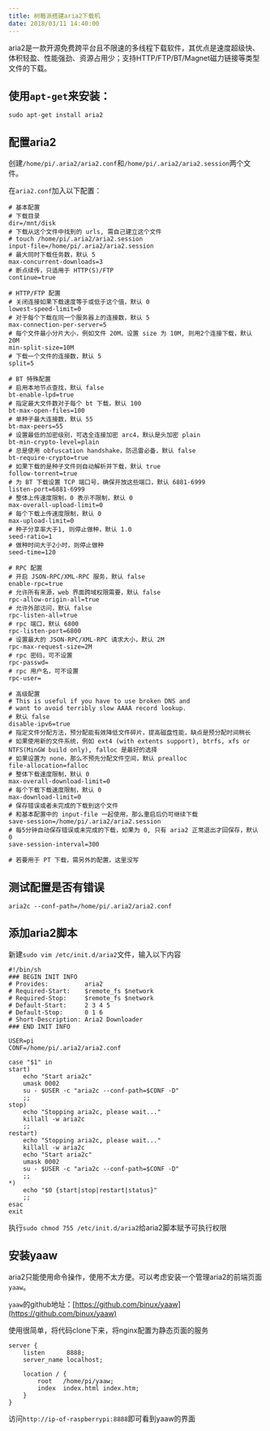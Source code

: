 ```yaml
---
title: 树莓派搭建aria2下载机
date: 2018/03/11 14:40:00
---
```


aria2是一款开源免费跨平台且不限速的多线程下载软件，其优点是速度超级快、体积轻盈、性能强劲、资源占用少；支持HTTP/FTP/BT/Magnet磁力链接等类型文件的下载。

## 使用`apt-get`来安装：

```
sudo apt-get install aria2
```

## 配置aria2

创建`/home/pi/.aria2/aria2.conf`和`/home/pi/.aria2/aria2.session`两个文件。

在`aria2.conf`加入以下配置：

```
# 基本配置
# 下载目录
dir=/mnt/disk
# 下载从这个文件中找到的 urls, 需自己建立这个文件
# touch /home/pi/.aria2/aria2.session
input-file=/home/pi/.aria2/aria2.session
# 最大同时下载任务数，默认 5
max-concurrent-downloads=3
# 断点续传，只适用于 HTTP(S)/FTP
continue=true

# HTTP/FTP 配置
# 关闭连接如果下载速度等于或低于这个值，默认 0
lowest-speed-limit=0
# 对于每个下载在同一个服务器上的连接数，默认 5
max-connection-per-server=5
# 每个文件最小分片大小，例如文件 20M，设置 size 为 10M, 则用2个连接下载，默认 20M
min-split-size=10M
# 下载一个文件的连接数，默认 5
split=5

# BT 特殊配置
# 启用本地节点查找，默认 false
bt-enable-lpd=true
# 指定最大文件数对于每个 bt 下载，默认 100
bt-max-open-files=100
# 单种子最大连接数，默认 55
bt-max-peers=55
# 设置最低的加密级别，可选全连接加密 arc4，默认是头加密 plain
bt-min-crypto-level=plain
# 总是使用 obfuscation handshake，防迅雷必备，默认 false
bt-require-crypto=true
# 如果下载的是种子文件则自动解析并下载，默认 true
follow-torrent=true
# 为 BT 下载设置 TCP 端口号，确保开放这些端口，默认 6881-6999
listen-port=6881-6999
# 整体上传速度限制，0 表示不限制，默认 0
max-overall-upload-limit=0
# 每个下载上传速度限制，默认 0
max-upload-limit=0
# 种子分享率大于1, 则停止做种，默认 1.0
seed-ratio=1
# 做种时间大于2小时，则停止做种
seed-time=120

# RPC 配置
# 开启 JSON-RPC/XML-RPC 服务，默认 false
enable-rpc=true
# 允许所有来源，web 界面跨域权限需要，默认 false
rpc-allow-origin-all=true
# 允许外部访问，默认 false
rpc-listen-all=true
# rpc 端口，默认 6800
rpc-listen-port=6800
# 设置最大的 JSON-RPC/XML-RPC 请求大小，默认 2M
rpc-max-request-size=2M
# rpc 密码，可不设置
rpc-passwd=
# rpc 用户名，可不设置
rpc-user=

# 高级配置
# This is useful if you have to use broken DNS and
# want to avoid terribly slow AAAA record lookup.
# 默认 false
disable-ipv6=true
# 指定文件分配方法，预分配能有效降低文件碎片，提高磁盘性能，缺点是预分配时间稍长
# 如果使用新的文件系统，例如 ext4 (with extents support), btrfs, xfs or NTFS(MinGW build only), falloc 是最好的选择
# 如果设置为 none，那么不预先分配文件空间，默认 prealloc
file-allocation=falloc
# 整体下载速度限制，默认 0
max-overall-download-limit=0
# 每个下载下载速度限制，默认 0
max-download-limit=0
# 保存错误或者未完成的下载到这个文件
# 和基本配置中的 input-file 一起使用，那么重启后仍可继续下载
save-session=/home/pi/.aria2/aria2.session
# 每5分钟自动保存错误或未完成的下载，如果为 0, 只有 aria2 正常退出才回保存，默认 0
save-session-interval=300

# 若要用于 PT 下载，需另外的配置，这里没写
```

## 测试配置是否有错误

```
aria2c --conf-path=/home/pi/.aria2/aria2.conf
```

## 添加aria2脚本

新建`sudo vim /etc/init.d/aria2`文件，输入以下内容

```
#!/bin/sh
### BEGIN INIT INFO
# Provides:          aria2
# Required-Start:    $remote_fs $network
# Required-Stop:     $remote_fs $network
# Default-Start:     2 3 4 5
# Default-Stop:      0 1 6
# Short-Description: Aria2 Downloader
### END INIT INFO

USER=pi
CONF=/home/pi/.aria2/aria2.conf

case "$1" in
start)
    echo "Start aria2c"
    umask 0002
    su - $USER -c "aria2c --conf-path=$CONF -D"
    ;;
stop)
    echo "Stopping aria2c, please wait..."
    killall -w aria2c
    ;;
restart)
    echo "Stopping aria2c, please wait..."
    killall -w aria2c
    echo "Start aria2c"
    umask 0002
    su - $USER -c "aria2c --conf-path=$CONF -D"
    ;;
*)
    echo "$0 {start|stop|restart|status}"
    ;;
esac
exit
```

执行`sudo chmod 755 /etc/init.d/aria2`给aria2脚本赋予可执行权限

## 安装yaaw

aria2只能使用命令操作，使用不太方便。可以考虑安装一个管理aria2的前端页面`yaaw`。

`yaaw`的github地址：[https://github.com/binux/yaaw](https://github.com/binux/yaaw)

使用很简单，将代码clone下来，将nginx配置为静态页面的服务

```
server {
    listen      8888;
    server_name localhost;

    location / {
        root   /home/pi/yaaw;
        index  index.html index.htm;
    }
}
```

访问`http://ip-of-raspberrypi:8888`即可看到yaaw的界面

